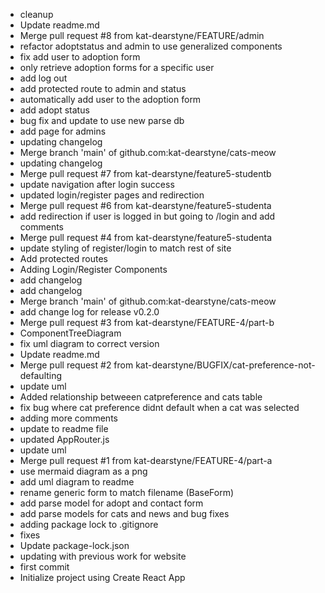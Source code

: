 - cleanup
- Update readme.md
- Merge pull request #8 from kat-dearstyne/FEATURE/admin
- refactor adoptstatus and admin to use generalized components
- fix add user to adoption form
- only retrieve adoption forms for a specific user
- add log out
- add protected route to admin and status
- automatically add user to the adoption form
- add adopt status
- bug fix and update to use new parse db
- add page for admins
- updating changelog
- Merge branch 'main' of github.com:kat-dearstyne/cats-meow
- updating changelog
- Merge pull request #7 from kat-dearstyne/feature5-studentb
- update navigation after login success
- updated login/register pages and redirection
- Merge pull request #6 from kat-dearstyne/feature5-studenta
- add redirection if user is logged in but going to /login and add comments
- Merge pull request #4 from kat-dearstyne/feature5-studenta
- update styling of register/login to match rest of site
- Add protected routes
- Adding Login/Register Components
- add changelog
- add changelog
- Merge branch 'main' of github.com:kat-dearstyne/cats-meow
- add change log for release v0.2.0
- Merge pull request #3 from kat-dearstyne/FEATURE-4/part-b
- ComponentTreeDiagram
- fix uml diagram to correct version
- Update readme.md
- Merge pull request #2 from kat-dearstyne/BUGFIX/cat-preference-not-defaulting
- update uml
- Added relationship betweeen catpreference and cats table
- fix bug where cat preference didnt default when a cat was selected
- adding more comments
- update to readme file
- updated AppRouter.js
- update uml
- Merge pull request #1 from kat-dearstyne/FEATURE-4/part-a
- use mermaid diagram as a png
- add uml diagram to readme
- rename generic form to match filename (BaseForm)
- add parse model for adopt and contact form
- add parse models for cats and news and bug fixes
- adding package lock to .gitignore
- fixes
- Update package-lock.json
- updating with previous work for website
- first commit
- Initialize project using Create React App
